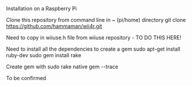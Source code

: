 Installation on a Raspberry Pi

Clone this repository from command line in ~ (pi/home) directory
git clone https://github.com/hammaman/wii4r.git

Need to copy in wiiuse.h file from wiiuse repository - TO DO THIS HERE!

Need to install all the dependencies to create a gem
sudo apt-get install ruby-dev
sudo gem install rake

Create gem with
sudo rake native gem --trace

To be confirmed

